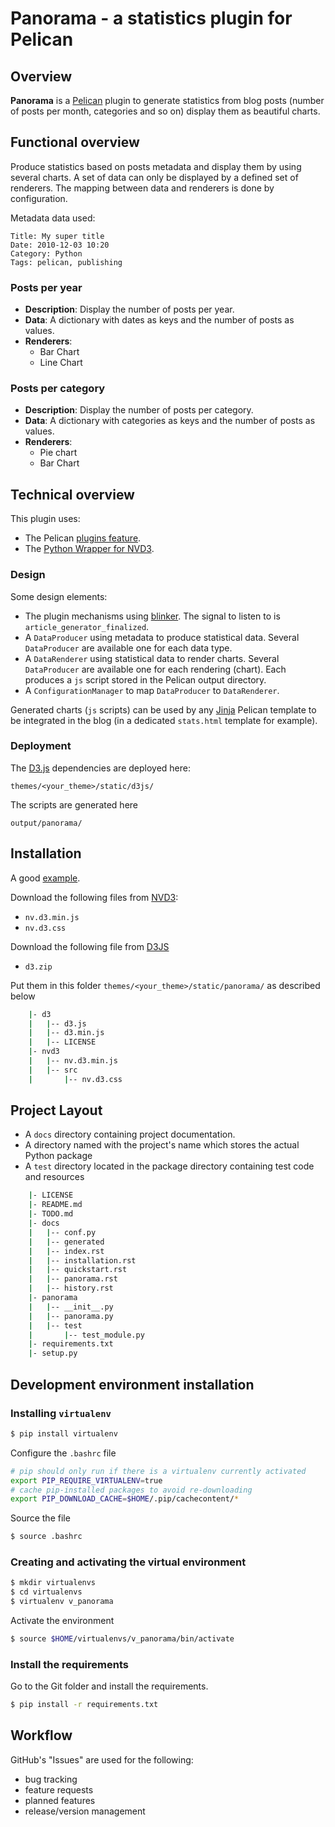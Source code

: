 # Panorama - a statistics plugin for Pelican

## Overview

**Panorama** is a [Pelican](https://github.com/getpelican/pelican) plugin to generate statistics from blog posts (number of posts per month, categories and so on) display them as beautiful charts.

## Functional overview

Produce statistics based on posts metadata and display them by using several charts.
A set of data can only be displayed by a defined set of renderers.
The mapping between data and renderers is done by configuration.

Metadata data used:

	Title: My super title
	Date: 2010-12-03 10:20
	Category: Python
	Tags: pelican, publishing

### Posts per year

- **Description**: Display the number of posts per year.
- **Data**: A dictionary with dates as keys and the number of posts as values. 
- **Renderers**:
	- Bar Chart
	- Line Chart

### Posts per category

- **Description**: Display the number of posts per category.
- **Data**: A dictionary with categories as keys and the number of posts as values.
- **Renderers**:
	- Pie chart
	- Bar Chart

## Technical overview

This plugin uses:

- The Pelican [plugins feature](http://docs.getpelican.com/en/latest/plugins.html).
- The [Python Wrapper for NVD3](https://github.com/areski/python-nvd3).

### Design

Some design elements:

- The plugin mechanisms using [blinker](https://pypi.python.org/pypi/blinker). The signal to listen to is `article_generator_finalized`.
- A `DataProducer` using metadata to produce statistical data. Several `DataProducer` are available one for each data type.
- A `DataRenderer` using statistical data to render charts. Several `DataProducer` are available one for each rendering (chart). Each produces a `js` script stored in the Pelican output directory.
- A `ConfigurationManager` to map `DataProducer` to `DataRenderer`.

Generated charts (`js` scripts) can be used by any [Jinja](http://jinja.pocoo.org/) Pelican template to be integrated in the blog (in a dedicated `stats.html` template for example).

### Deployment

The [D3.js](http://d3js.org/) dependencies are deployed here:

	themes/<your_theme>/static/d3js/
	
The scripts are generated here

	output/panorama/

## Installation

A good [example](http://moparx.com/2014/04/adding-search-capabilities-within-your-pelican-powered-site-using-tipue-search/).

Download the following files from [NVD3](http://nvd3.org):

- `nv.d3.min.js`
- `nv.d3.css`

Download the following file from [D3JS](http://d3js.org)

- `d3.zip`

Put them in this folder `themes/<your_theme>/static/panorama/` as described below

```bash
	|- d3
	|   |-- d3.js
	|   |-- d3.min.js
	|   |-- LICENSE
	|- nvd3
	|   |-- nv.d3.min.js
	|   |-- src	
	|       |-- nv.d3.css
```

## Project Layout

- A `docs` directory containing project documentation.
- A directory named with the project's name which stores the actual Python package
- A `test` directory located in the package directory containing test code and resources

```bash
	|- LICENSE
	|- README.md
	|- TODO.md
	|- docs
	|   |-- conf.py
	|   |-- generated
	|   |-- index.rst
	|   |-- installation.rst
	|   |-- quickstart.rst
	|   |-- panorama.rst
	|   |-- history.rst
	|- panorama
	|   |-- __init__.py
	|   |-- panorama.py
	|   |-- test	
	|       |-- test_module.py
	|- requirements.txt
	|- setup.py
```

## Development environment installation

### Installing `virtualenv`

```bash
$ pip install virtualenv
```

Configure the `.bashrc` file

```bash
# pip should only run if there is a virtualenv currently activated
export PIP_REQUIRE_VIRTUALENV=true
# cache pip-installed packages to avoid re-downloading
export PIP_DOWNLOAD_CACHE=$HOME/.pip/cachecontent/*
```

Source the file

```bash
$ source .bashrc
```

### Creating and activating the virtual environment

```bash
$ mkdir virtualenvs
$ cd virtualenvs
$ virtualenv v_panorama
```

Activate the environment

```bash
$ source $HOME/virtualenvs/v_panorama/bin/activate
```

### Install the requirements

Go to the Git folder and install the requirements.

```bash
$ pip install -r requirements.txt
```

## Workflow

GitHub's "Issues" are used for the following:

- bug tracking
- feature requests
- planned features
- release/version management